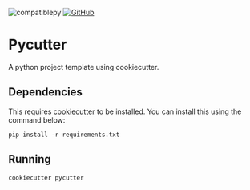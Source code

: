 ![compatiblepy](https://img.shields.io/pypi/pyversions/cookiecutter)
[![GitHub](https://img.shields.io/github/license/mrhallak/pycutter)](https://github.com/mrhallak/pycutter)

# Pycutter

A python project template using cookiecutter.

## Dependencies
This requires [cookiecutter](https://github.com/cookiecutter/cookiecutter) to be installed. You can install this using the command below:
```
pip install -r requirements.txt
```

## Running 
```cookiecutter pycutter```
